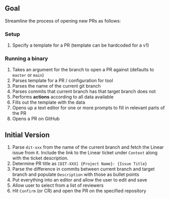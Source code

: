 ## Goal
Streamline the process of opening new PRs as follows:

### Setup
1. Specify a template for a PR (template can be hardcoded for a v1) 

### Running a binary
1. Takes an argument for the branch to open a PR against (defaults to `master` or `main`)
2. Parses template for a PR / configuration for tool
3. Parses the name of the current git branch
4. Parses commits that current branch has that target branch does not
5. Performs **actions** according to all data available
6. Fills out the template with the data
7. Opens up a text editor for one or more prompts to fill in relevant parts of the PR
8. Opens a PR on GitHub


## Initial Version
1. Parse `dit-xxx` from the name of the current branch and fetch the Linear issue from it. Include the link to the Linear ticket under `Context` along with the ticket description.
2. Determine PR title as `[DIT-XXX] {Project Name}: {Issue Title}`
3. Parse the difference in commits between current branch and target branch and populate `Description` with those as bullet points
4. Put everything into an editor and allow the user to edit and save
5. Allow user to select from a list of reviewers
6. Hit `Confirm` (or CR) and open the PR on the specified repository
